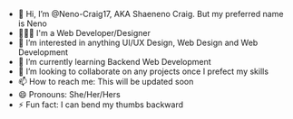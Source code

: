 - 👋 Hi, I’m @Neno-Craig17, AKA Shaeneno Craig. But my preferred name is Neno
- 👩🏾‍💻 I'm a Web Developer/Designer
- 👀 I’m interested in anything UI/UX Design, Web Design and Web Development
- 🌱 I’m currently learning Backend Web Development
- 💞️ I’m looking to collaborate on any projects once I prefect my skills
- 📫 How to reach me: This will be updated soon
- 😄 Pronouns: She/Her/Hers
- ⚡ Fun fact: I can bend my thumbs backward

<!---
Neno-Craig17/Neno-Craig17 is a ✨ special ✨ repository because its `README.md` (this file) appears on your GitHub profile.
You can click the Preview link to take a look at your changes.
--->
